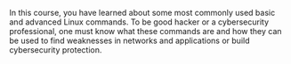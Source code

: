 In this course, you have learned about some most commonly used basic and advanced Linux commands. To be good hacker or a cybersecurity professional, one must know what these commands are and how they can be used to find weaknesses in networks and applications or build cybersecurity protection.
